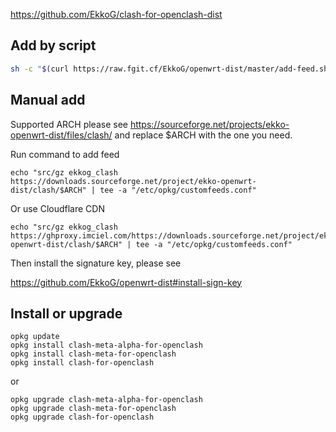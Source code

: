 https://github.com/EkkoG/clash-for-openclash-dist

## Add by script
```bash
sh -c "$(curl https://raw.fgit.cf/EkkoG/openwrt-dist/master/add-feed.sh)" -- clash
```

## Manual add

Supported ARCH please see https://sourceforge.net/projects/ekko-openwrt-dist/files/clash/ and replace $ARCH with the one you need.

Run command to add feed

```
echo "src/gz ekkog_clash https://downloads.sourceforge.net/project/ekko-openwrt-dist/clash/$ARCH" | tee -a "/etc/opkg/customfeeds.conf"
```

Or use Cloudflare CDN

```
echo "src/gz ekkog_clash https://ghproxy.imciel.com/https://downloads.sourceforge.net/project/ekko-openwrt-dist/clash/$ARCH" | tee -a "/etc/opkg/customfeeds.conf"
```

Then install the signature key, please see

https://github.com/EkkoG/openwrt-dist#install-sign-key


## Install or upgrade

```
opkg update
opkg install clash-meta-alpha-for-openclash
opkg install clash-meta-for-openclash
opkg install clash-for-openclash
```

or

```
opkg upgrade clash-meta-alpha-for-openclash
opkg upgrade clash-meta-for-openclash
opkg upgrade clash-for-openclash
```
